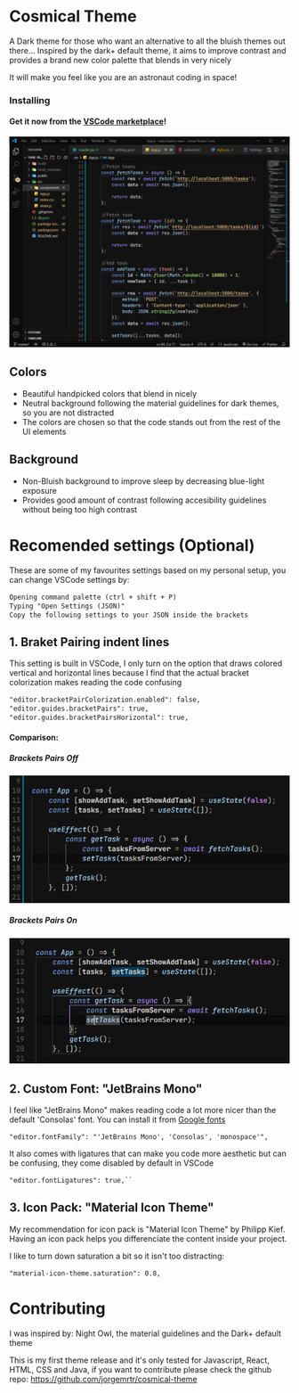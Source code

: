 # Cosmical Theme

A Dark theme for those who want an alternative to all the bluish themes out there... Inspired by the dark+ default theme, it aims to improve contrast and provides a brand new color palette that blends in very nicely

It will make you feel like you are an astronaut coding in space! 

### Installing
#### Get it now from the [VSCode marketplace](https://marketplace.visualstudio.com/items?itemName=jorgemrtr.cosmical)!

![React Dark](dark-react-screenshot.png)

## Colors

-   Beautiful handpicked colors that blend in nicely
-   Neutral background following the material guidelines for dark themes, so you are not distracted
-   The colors are chosen so that the code stands out from the rest of the UI elements

## Background

-   Non-Bluish background to improve sleep by decreasing blue-light exposure
-   Provides good amount of contrast following accesibility guidelines without being too high contrast

# Recomended settings (Optional)

These are some of my favourites settings based on my personal setup, you can change VSCode settings by:

```
Opening command palette (ctrl + shift + P)
Typing "Open Settings (JSON)"
Copy the following settings to your JSON inside the brackets

```

## 1. Braket Pairing indent lines

This setting is built in VSCode, I only turn on the option that draws colored vertical and horizontal lines because I find that the actual bracket colorization makes reading the code confusing

```
"editor.bracketPairColorization.enabled": false,
"editor.guides.bracketPairs": true,
"editor.guides.bracketPairsHorizontal": true,
```

#### Comparison:

##### Brackets Pairs Off  
![React Dark](brackets-off.png)
##### Brackets Pairs On
![React Dark](brackets-on.png)

## 2. Custom Font: "JetBrains Mono"

I feel like "JetBrains Mono" makes reading code a lot more nicer than the default 'Consolas' font. You can install it from [Google fonts](https://fonts.google.com/specimen/JetBrains+Mono#standard-styles)

```
"editor.fontFamily": "'JetBrains Mono', 'Consolas', 'monospace'",
```

It also comes with ligatures that can make you code more aesthetic but can be confusing, they come disabled by default in VSCode
```
"editor.fontLigatures": true,``
```


## 3. Icon Pack: "Material Icon Theme"

My recommendation for icon pack is "Material Icon Theme" by Philipp Kief.
Having an icon pack helps you differenciate the content inside your project.

I like to turn down saturation a bit so it isn't too distracting:

```
"material-icon-theme.saturation": 0.8,
```

# Contributing

I was inspired by: Night Owl, the material guidelines and the Dark+ default theme

This is my first theme release and it's only tested for Javascript, React, HTML, CSS and Java, if you want to contribute please check the github repo: https://github.com/jorgemrtr/cosmical-theme
